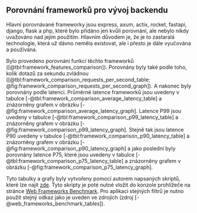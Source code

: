 
## Porovnání frameworků pro vývoj backendu

Hlavní porovnávané frameworky jsou express, axum, actix, rocket, fastapi, django, flask
a php, které bylo přidáno jen kvůli porovnání, ale nebylo nikdy uvažováno nad jejím použitím.
Hlavním důvodem je, že je to zastaralá technologie, která už dávno neměla existovat,
ale i přesto je dále vyučována a používána.

Bylo provedeno porovnání funkcí těchto frameworků ([@tbl:framework_features_comparison]).
Porovnány byly také podle toho, kolik dotazů za sekundu zvládnou ([@tbl:framework_comparison_requests_per_second_table; @fig:framework_comparison_requests_per_second_graph]).
A nakonec byly porovnány podle latencí.
Průměrné latence frameworků jsou uvedeny v tabulce [-@tbl:framework_comparison_average_latency_table] a znázorněny grafem v obrázku [-@fig:framework_comparison_average_latency_graph].
Latence P99 jsou uvedeny v tabulce [-@tbl:framework_comparison_p99_latency_table] a znázorněny grafem v obrázku [-@fig:framework_comparison_p99_latency_graph].
Stejně tak jsou latence P90 uvedeny v tabulce [-@tbl:framework_comparison_p90_latency_table] a znázorněny grafem v obrázku [-@fig:framework_comparison_p90_latency_graph]
a jako poslední byly porovnány latence P75, které jsou uvedeny v tabulce [-@tbl:framework_comparison_p75_latency_table] a znázorněny grafem v obrázku [-@fig:framework_comparison_p75_latency_graph].

Tyto tabulky a grafy byly vytvořeny pomocí autorem napsaných skriptů,
které lze najít [zde](https://github.com/HANDZCZ/bc/tree/main/thesis/utils).
Tyto skripty je poté nutné vložit do konzole prohlížeče na stránce [Web Frameworks Benchmark](https://web-frameworks-benchmark.netlify.app/result).
Pro aplikaci stejných filtrů je nutno použít stejný odkaz jako je uveden ve zdrojích (zdroj [-@web_frameworks_benchmark_tables]).
